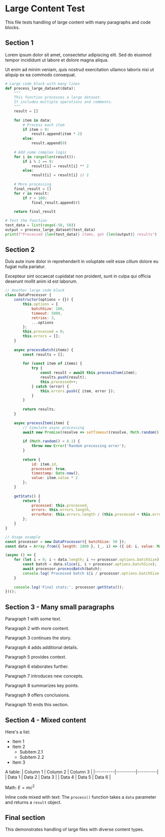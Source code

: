 # Large Content Test

This file tests handling of large content with many paragraphs and code blocks.

## Section 1

Lorem ipsum dolor sit amet, consectetur adipiscing elit. Sed do eiusmod tempor incididunt ut labore et dolore magna aliqua.

Ut enim ad minim veniam, quis nostrud exercitation ullamco laboris nisi ut aliquip ex ea commodo consequat.

```python
# Large code block with many lines
def process_large_dataset(data):
    """
    This function processes a large dataset.
    It includes multiple operations and comments.
    """
    result = []
    
    for item in data:
        # Process each item
        if item > 0:
            result.append(item * 2)
        else:
            result.append(0)
    
    # Add some complex logic
    for i in range(len(result)):
        if i % 2 == 0:
            result[i] = result[i] ** 2
        else:
            result[i] = result[i] // 2
    
    # More processing
    final_result = []
    for r in result:
        if r > 100:
            final_result.append(r)
    
    return final_result

# Test the function
test_data = list(range(-50, 50))
output = process_large_dataset(test_data)
print(f"Processed {len(test_data)} items, got {len(output)} results")
```

## Section 2

Duis aute irure dolor in reprehenderit in voluptate velit esse cillum dolore eu fugiat nulla pariatur.

Excepteur sint occaecat cupidatat non proident, sunt in culpa qui officia deserunt mollit anim id est laborum.

```javascript
// Another large code block
class DataProcessor {
    constructor(options = {}) {
        this.options = {
            batchSize: 100,
            timeout: 5000,
            retries: 3,
            ...options
        };
        this.processed = 0;
        this.errors = [];
    }
    
    async processBatch(items) {
        const results = [];
        
        for (const item of items) {
            try {
                const result = await this.processItem(item);
                results.push(result);
                this.processed++;
            } catch (error) {
                this.errors.push({ item, error });
            }
        }
        
        return results;
    }
    
    async processItem(item) {
        // Simulate async processing
        await new Promise(resolve => setTimeout(resolve, Math.random() * 100));
        
        if (Math.random() < 0.1) {
            throw new Error('Random processing error');
        }
        
        return {
            id: item.id,
            processed: true,
            timestamp: Date.now(),
            value: item.value * 2
        };
    }
    
    getStats() {
        return {
            processed: this.processed,
            errors: this.errors.length,
            errorRate: this.errors.length / (this.processed + this.errors.length)
        };
    }
}

// Usage example
const processor = new DataProcessor({ batchSize: 50 });
const data = Array.from({ length: 1000 }, (_, i) => ({ id: i, value: Math.random() * 100 }));

(async () => {
    for (let i = 0; i < data.length; i += processor.options.batchSize) {
        const batch = data.slice(i, i + processor.options.batchSize);
        await processor.processBatch(batch);
        console.log(`Processed batch ${i / processor.options.batchSize + 1}`);
    }
    
    console.log('Final stats:', processor.getStats());
})();
```

## Section 3 - Many small paragraphs

Paragraph 1 with some text.

Paragraph 2 with more content.

Paragraph 3 continues the story.

Paragraph 4 adds additional details.

Paragraph 5 provides context.

Paragraph 6 elaborates further.

Paragraph 7 introduces new concepts.

Paragraph 8 summarizes key points.

Paragraph 9 offers conclusions.

Paragraph 10 ends this section.

## Section 4 - Mixed content

Here's a list:
- Item 1
- Item 2
  - Subitem 2.1
  - Subitem 2.2
- Item 3

A table:
| Column 1 | Column 2 | Column 3 |
|----------|----------|----------|
| Data 1   | Data 2   | Data 3   |
| Data 4   | Data 5   | Data 6   |

Math: $E = mc^2$

Inline code mixed with text: The `process()` function takes a `data` parameter and returns a `result` object.

## Final section

This demonstrates handling of large files with diverse content types.